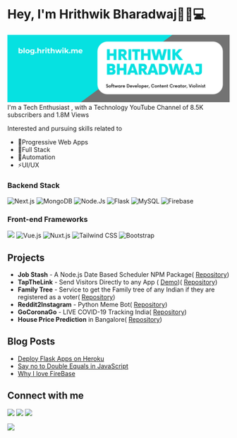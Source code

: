 
# Hey, I'm Hrithwik Bharadwaj👋🏾💻


<img src="https://github.com/hrithwikbharadwaj/HrithwikBharadwaj/blob/master/Software Developer, Content Creator, Violinist.png" alt="banner that says Monica Powell - software engineer, content creator and community organizer alongside a cartoon illustration of Monica">
I'm a Tech Enthusiast , with a Technology YouTube Channel of 8.5K subscribers and 1.8M Views

Interested and pursuing skills related to
  - 📲Progressive Web Apps
  - 🧱Full Stack
  - 🤖Automation
  - ⚡UI/UX
### Backend Stack

![Next.js](https://img.shields.io/badge/next.js-000000?style=for-the-badge&logo=nextdotjs&logoColor=white)
![MongoDB](https://img.shields.io/badge/-MongoDB-black?style=flat-square&logo=mongodb)
![Node.Js](https://img.shields.io/badge/Node.js-43853D?style=for-the-badge&logo=node.js&logoColor=white)
![Flask](https://img.shields.io/badge/-Flask-black?style=flat-square&logo=flask)
![MySQL](https://img.shields.io/badge/-MySQL-black?style=flat-square&logo=mysql)
![Firebase](https://img.shields.io/badge/-Firebase-00599C?style=flat-square&logo=Firebase)


### Front-end Frameworks

[<img src="https://v4.framework7.io/i/logo.svg" width="22" />](https://v4.framework7.io)
![Vue.js](https://img.shields.io/badge/-Vue-grey?style=flat-square&logo=Vue.js)
![Nuxt.js](https://img.shields.io/badge/-Nuxt-black?style=flat-square&logo=Nuxt.js)
![Tailwind CSS](https://img.shields.io/badge/Tailwind_CSS-38B2AC?style=for-the-badge&logo=tailwind-css&logoColor=white)
![Bootstrap](https://img.shields.io/badge/-Bootstrap-563D7C?style=flat-square&logo=bootstrap)

## Projects
- **Job Stash** - A Node.js Date Based Scheduler NPM Package( [Repository](https://github.com/hrithwikbharadwaj/job-stash "Heading link"))
- **TapTheLink** - Send Visitors Directly to any App ( [Demo](https://app.tapthe.link "Heading link"))( [Repository](https://github.com/hrithwikbharadwaj/deeply-backend "Heading link"))
- **Family Tree** - Service to get the Family tree of any Indian if they are registered as a voter( [Repository](https://github.com/hrithwikbharadwaj/voter-details-india "Heading link")) 
- **Reddit2Instagram** - Python Meme Bot( [Repository](https://github.com/hrithwikbharadwaj/redditToInstaBot "Heading link"))
- **GoCoronaGo** - LIVE COVID-19 Tracking India( [Repository](https://github.com/hrithwikbharadwaj/goCoronaGo "Heading link"))
- **House Price Prediction** in Bangalore( [Repository](https://github.com/hrithwikbharadwaj/DAHousePrediction "Heading link"))
## Blog Posts
-   [Deploy Flask Apps on Heroku](https://blog.hrithwik.me/deploy-flask-apps-for-free-using-heroku "Heading link")
-  [Say no to Double Equals in JavaScript](https://blog.hrithwik.me/lose-equality-and-strict-equality-in-javascript "Heading link")
-  [Why I love FireBase](https://blog.hrithwik.me/why-everyone-is-using-firebase-and-why-you-should-too "Heading link")

## Connect with me
[<img src="https://img.shields.io/badge/twitter-%231DA1F2.svg?&style=for-the-badge&logo=twitter&logoColor=white" />](https://www.twitter.com/hrithwik_)
[<img src="https://img.shields.io/badge/linkedin-%230077B5.svg?&style=for-the-badge&logo=linkedin&logoColor=white" />](https://www.linkedin.com/in/hrithwik-bharadwaj-a77810150/)
[<img src = "https://logodownload.org/wp-content/uploads/2014/10/youtube-logo-2-3.png" width="100">](https://www.YouTube.com/HSBTechYt)

[<img src ="https://img.shields.io/badge/Website-AD-%231877F2.svg?&style=for-the-badge&logo=&logoColor=white%22">](https://hrithwik.dev/)
